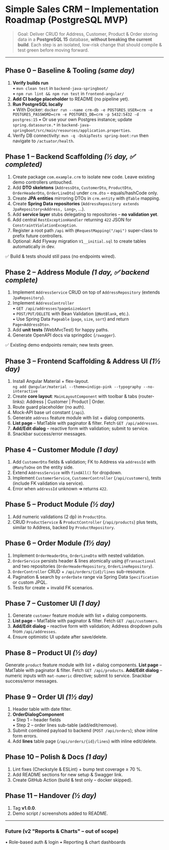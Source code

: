 # Simple Sales CRM – Implementation Roadmap (PostgreSQL MVP)

> Goal: Deliver CRUD for Address, Customer, Product & Order storing data in a **PostgreSQL 15** database, **without breaking the current build**.  Each step is an isolated, low-risk change that should compile & test green before moving forward.

---

## Phase 0 – Baseline & Tooling  *(same day)*
1. **Verify builds run**  
   • `mvn clean test` in `backend-java-springboot/`  
   • `npm run lint && npm run test` in `frontend-angular/`
2. **Add CI badge placeholder** to README (no pipeline yet).
3. **Run PostgreSQL locally**  
   • With Docker: `docker run --name crm-db -e POSTGRES_USER=crm -e POSTGRES_PASSWORD=crm -e POSTGRES_DB=crm -p 5432:5432 -d postgres:15`
   • Or use your own Postgres instance; update `spring.datasource.*` in `backend-java-springboot/src/main/resources/application.properties`.
4. Verify DB connectivity: `mvn -q -DskipTests spring-boot:run` then navigate to `/actuator/health`.

## Phase 1 – Backend Scaffolding *(½ day, ✅ completed)*
1. Create package `com.example.crm` to isolate new code.  Leave existing demo controllers untouched.
2. Add **DTO skeletons** (`AddressDto`, `CustomerDto`, `ProductDto`, `OrderHeaderDto`, `OrderLineDto`) under `crm.dto` – equals/hashCode only.
3. Create **JPA entities** mirroring DTOs in `crm.entity` with `@Table` mapping.
4. Create **Spring Data repositories** (`AddressRepository extends JpaRepository<Address, Long>`, …).
5. Add **service layer** stubs delegating to repositories – **no validation yet**.
6. Add central `RestExceptionHandler` returning `422` JSON for `ConstraintViolationException`.
7. Register a root path `/api` with `@RequestMapping("/api")` super-class to prefix future controllers.
8. Optional: Add Flyway migration `V1__initial.sql` to create tables automatically in dev.

✅ Build & tests should still pass (no endpoints wired).

## Phase 2 – Address Module *(1 day, ✅ backend complete)*
1. Implement `AddressService` CRUD on top of `AddressRepository` (extends `JpaRepository`).
2. Implement `AddressController`  
   • `GET /api/addresses?page&size&sort`  
   • `POST/PUT/DELETE` with Bean Validation (`@NotBlank`, etc.).  
   • Use Spring Data `Pageable` (`page`, `size`, `sort`) and return `Page<AddressDto>`.
3. Add **unit tests** (WebMvcTest) for happy paths.
4. Generate OpenAPI docs via springdoc (`/swagger`).

✅ Existing demo endpoints remain; new tests green.

## Phase 3 – Frontend Scaffolding & Address UI *(1½ day)*
1. Install Angular Material + flex-layout.  
   `ng add @angular/material --theme=indigo-pink --typography --no-interactive`
2. Create **core layout**: `MainLayoutComponent` with toolbar & tabs (router-links): Address | Customer | Product | Order.
3. Route guard placeholder (no auth).
4. Mock-API base url constant (`/api`).
5. Generate `address` feature module with list + dialog components.
6. **List page** – MatTable with paginator & filter.  Fetch `GET /api/addresses`.
7. **Add/Edit dialog** – reactive form with validation; submit to service.
8. Snackbar success/error messages.

## Phase 4 – Customer Module *(1 day)*
1. Add `CustomerDto` fields & validation; FK to Address via `addressId` with `@ManyToOne` on the entity side.
2. Extend `AddressService` with `findAll()` for dropdown.
3. Implement `CustomerService`, `CustomerController` (`/api/customers`), tests (include FK validation via service).
4. Error when `addressId` unknown ➔ returns `422`.

## Phase 5 – Product Module *(½ day)*
1. Add numeric validations (2 dp) in `ProductDto`.
2. CRUD `ProductService` & `ProductController` (`/api/products`) plus tests, similar to Address, backed by `ProductRepository`.

## Phase 6 – Order Module *(1½ day)*
1. Implement `OrderHeaderDto`, `OrderLineDto` with nested validation.
2. `OrderService` persists header & lines atomically using `@Transactional` and two repositories (`OrderHeaderRepository`, `OrderLineRepository`).
3. `OrderController` CRUD + `/api/orders/{id}/lines` sub-resource.
4. Pagination & search by `orderDate` range via Spring Data `Specification` or custom JPQL.
5. Tests for create + invalid FK scenarios.

## Phase 7 – Customer UI *(1 day)*
1. Generate `customer` feature module with list + dialog components.
2. **List page** – MatTable with paginator & filter.  Fetch `GET /api/customers`.
3. **Add/Edit dialog** – reactive form with validation; Address dropdown pulls from `/api/addresses`.
4. Ensure optimistic UI update after save/delete.

## Phase 8 – Product UI *(½ day)*
Generate `product` feature module with list + dialog components.
**List page** – MatTable with paginator & filter.  Fetch `GET /api/products`.
**Add/Edit dialog** – numeric inputs with `mat-numeric` directive; submit to service.
Snackbar success/error messages.

## Phase 9 – Order UI *(1½ day)*
1. Header table with date filter.
2. **OrderDialogComponent**  
   • Step 1 – header fields  
   • Step 2 – order lines sub-table (add/edit/remove).  
3. Submit combined payload to backend (`POST /api/orders`); show inline form errors.
4. Add **lines** table page (`/api/orders/{id}/lines`) with inline edit/delete.

## Phase 10 – Polish & Docs *(1 day)*
1. Lint fixes (Checkstyle & ESLint) + bump test coverage ≥ 70 %.
2. Add README sections for new setup & Swagger link.
3. Create GitHub Action (build & test only – docker skipped).

## Phase 11 – Handover *(½ day)*
1. Tag **v1.0.0**.  
2. Demo script / screenshots added to README.

---

### Future (v2 "Reports & Charts" – out of scope)
• Role-based auth & login
• Reporting & chart dashboards 